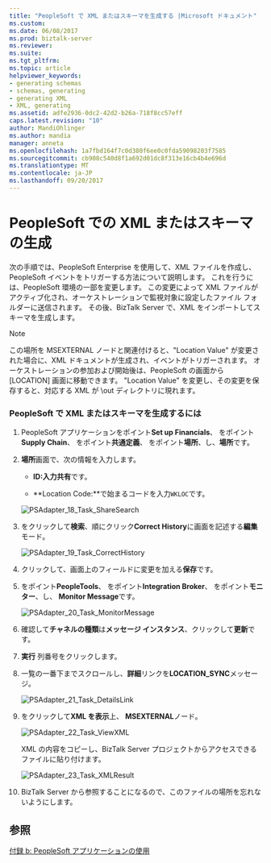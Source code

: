 ```yaml
---
title: "PeopleSoft で XML またはスキーマを生成する |Microsoft ドキュメント"
ms.custom: 
ms.date: 06/08/2017
ms.prod: biztalk-server
ms.reviewer: 
ms.suite: 
ms.tgt_pltfrm: 
ms.topic: article
helpviewer_keywords:
- generating schemas
- schemas, generating
- generating XML
- XML, generating
ms.assetid: adfe2936-0dc2-42d2-b26a-718f8cc57eff
caps.latest.revision: "10"
author: MandiOhlinger
ms.author: mandia
manager: anneta
ms.openlocfilehash: 1a7fbd164f7c0d380f6ee0c0fda59098203f7585
ms.sourcegitcommit: cb908c540d8f1a692d01dc8f313e16cb4b4e696d
ms.translationtype: MT
ms.contentlocale: ja-JP
ms.lasthandoff: 09/20/2017
---
```

# <a name="generating-xml-or-schema-in-peoplesoft"></a>PeopleSoft での XML またはスキーマの生成
次の手順では、PeopleSoft Enterprise を使用して、XML ファイルを作成し、PeopleSoft イベントをトリガーする方法について説明します。 これを行うには、PeopleSoft 環境の一部を変更します。 この変更によって XML ファイルがアクティブ化され、オーケストレーションで監視対象に設定したファイル フォルダーに送信されます。 その後、BizTalk Server で、XML をインポートしてスキーマを生成します。  
  
> [!NOTE]
>  この場所を MSEXTERNAL ノードと関連付けると、"Location Value" が変更された場合に、XML ドキュメントが生成され、イベントがトリガーされます。 オーケストレーションの参加および開始後は、PeopleSoft の画面から [LOCATION] 画面に移動できます。 "Location Value" を変更し、その変更を保存すると、対応する XML が \out ディレクトリに現れます。  
  
### <a name="to-generate-xml-or-schema-in-peoplesoft"></a>PeopleSoft で XML またはスキーマを生成するには  
  
1.  PeopleSoft アプリケーションをポイント**Set up Financials**、 をポイント**Supply Chain**、 をポイント**共通定義**、 をポイント**場所**、し、**場所**です。  
  
2.  **場所**画面で、次の情報を入力します。  
  
    -   **ID:**入力**共有**です。  
  
    -   **Location Code:**で始まるコードを入力`WKLOC`です。  
  
     ![](../core/media/psadapter-18-task-sharesearch.gif "PSAdapter_18_Task_ShareSearch")  
  
3.  をクリックして**検索**、順にクリック**Correct History**に画面を記述する**編集**モード。  
  
     ![](../core/media/psadapter-19-task-correcthistory.gif "PSAdapter_19_Task_CorrectHistory")  
  
4.  クリックして、画面上のフィールドに変更を加える**保存**です。  
  
5.  をポイント**PeopleTools**、 をポイント**Integration Broker**、 をポイント**モニター**、し、 **Monitor Message**です。  
  
     ![](../core/media/psadapter-20-task-monitormessage.gif "PSAdapter_20_Task_MonitorMessage")  
  
6.  確認して**チャネルの種類**は**メッセージ インスタンス**、クリックして**更新**です。  
  
7.  **実行** 列番号をクリックします。  
  
8.  一覧の一番下までスクロールし、**詳細**リンクを**LOCATION_SYNC**メッセージ。  
  
     ![](../core/media/psadapter-21-task-detailslink.gif "PSAdapter_21_Task_DetailsLink")  
  
9. をクリックして**XML を表示**上、 **MSEXTERNAL**ノード。  
  
     ![](../core/media/psadapter-22-task-viewxml.gif "PSAdapter_22_Task_ViewXML")  
  
     XML の内容をコピーし、BizTalk Server プロジェクトからアクセスできるファイルに貼り付けます。  
  
     ![](../core/media/psadapter-23-task-xmlresult.gif "PSAdapter_23_Task_XMLResult")  
  
10. BizTalk Server から参照することになるので、このファイルの場所を忘れないようにします。  
  
## <a name="see-also"></a>参照  
 [付録 b: PeopleSoft アプリケーションの使用](../core/appendix-b-using-the-peoplesoft-application.md)